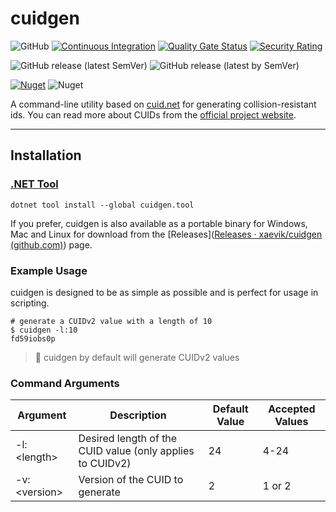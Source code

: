 # cuidgen

![GitHub](https://img.shields.io/github/license/xaevik/cuidgen?logo=github&style=flat) [![Continuous Integration](https://github.com/xaevik/cuidgen/actions/workflows/ci.yaml/badge.svg)](https://github.com/xaevik/cuidgen/actions/workflows/ci.yaml) [![Quality Gate Status](https://sonarcloud.io/api/project_badges/measure?project=cuidgen&metric=alert_status)](https://sonarcloud.io/summary/overall?id=cuidgen) [![Security Rating](https://sonarcloud.io/api/project_badges/measure?project=cuidgen&metric=security_rating)](https://sonarcloud.io/summary/overall?id=cuidgen)

![GitHub release (latest SemVer)](https://img.shields.io/github/v/release/xaevik/cuidgen)
![GitHub release (latest by SemVer)](https://img.shields.io/github/downloads/xaevik/cuidgen/latest/total)

[![Nuget](https://img.shields.io/nuget/vpre/cuidgen.tool)](https://www.nuget.org/packages/cuidgen.tool/) 
![Nuget](https://img.shields.io/nuget/dt/cuidgen.tool)


A command-line utility based on [cuid.net](https://github.com/xaevik/cuid.net/) for generating collision-resistant ids. You can read more about CUIDs from the [official project website](https://github.com/paralleldrive/cuid2).

---

## Installation

### [.NET Tool](https://learn.microsoft.com/en-us/dotnet/core/tools/global-tools)

```shell
dotnet tool install --global cuidgen.tool
```

If you prefer, cuidgen is also available as a portable binary for Windows, Mac and Linux for download from the [Releases]([Releases · xaevik/cuidgen (github.com)](https://github.com/xaevik/cuidgen/releases)) page.

### Example Usage

cuidgen is designed to be as simple as possible and is perfect for usage in scripting.

```shell
# generate a CUIDv2 value with a length of 10
$ cuidgen -l:10
fd59iobs0p
```

> :memo: cuidgen by default will generate CUIDv2 values

### Command Arguments

| Argument       | Description                                               | Default Value | Accepted Values |
|----------------| --------------------------------------------------------- | ------------- | --------------- |
| -l:\<length\>  | Desired length of the CUID value (only applies to CUIDv2) | 24            | 4-24            |
| -v:\<version\> | Version of the CUID to generate                           | 2             | 1 or 2          |


